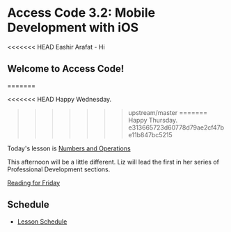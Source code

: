 # Access Code 3.2: Mobile Development with iOS
<<<<<<< HEAD
Eashir Arafat - Hi
## Welcome to Access Code!
=======

<<<<<<< HEAD
Happy Wednesday.
>>>>>>> upstream/master
=======
Happy Thursday.
>>>>>>> e313665723d60778d79ae2cf47be11b847bc5215

Today's lesson is [Numbers and Operations](/lessons/numbers)

This afternoon will be a little different. Liz will lead the first in her series of Professional Development
sections. 

[Reading for Friday](/lessons/loops)

## Schedule

- [Lesson Schedule](schedule.md)
